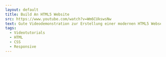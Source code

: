 ```yaml
---
layout: default
title: Build An HTML5 Website
src: https://www.youtube.com/watch?v=Wm6CUkswsNw
text: Gute Videodemonstration zur Erstellung einer modernen HTML5 Webseite
tags:
  - Videotutorials
  - HTML
  - CSS
  - Responsive
---
```

